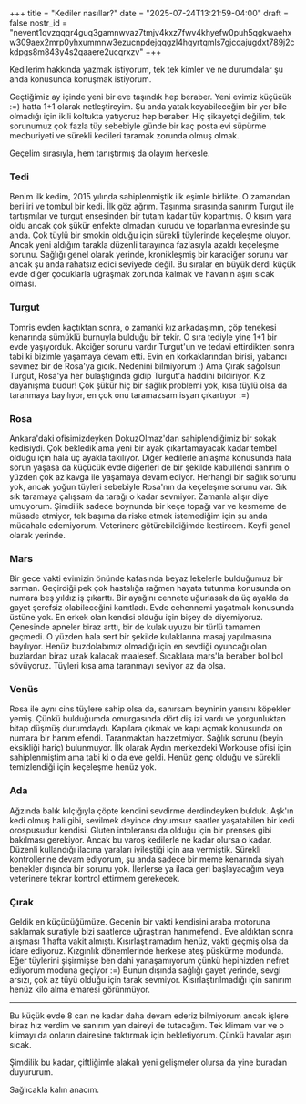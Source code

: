 +++
title = "Kediler nasıllar?"
date = "2025-07-24T13:21:59-04:00"
draft = false
nostr_id = "nevent1qvzqqqr4guq3gamnwvaz7tmjv4kxz7fwv4khyefw0puh5qgkwaehxw309aex2mrp0yhxummnw3ezucnpdejqqgzl4hqyrtqmls7gjcqajugdxt789j2ckdpgs8m843y4s2qaaere2ucqrxzv"
+++

Kedilerim hakkında yazmak istiyorum, tek tek kimler ve ne durumdalar şu anda konusunda konuşmak istiyorum.

Geçtiğimiz ay içinde yeni bir eve taşındık hep beraber. Yeni evimiz küçücük :=) hatta 1+1 olarak netleştireyim. Şu anda yatak koyabileceğim bir yer bile olmadığı için ikili koltukta yatıyoruz hep beraber. Hiç şikayetçi değilim, tek sorunumuz çok fazla tüy sebebiyle günde bir kaç posta evi süpürme mecburiyeti ve sürekli kedileri taramak zorunda olmuş olmak.

Geçelim sırasıyla, hem tanıştırmış da olayım herkesle.

### Tedi

Benim ilk kedim, 2015 yılında sahiplenmiştik ilk eşimle birlikte. O zamandan beri iri ve tombul bir kedi. İlk göz ağrım. Taşınma sırasında sanırım Turgut ile tartışmılar ve turgut ensesinden bir tutam kadar tüy kopartmış. O kısım yara oldu ancak çok şükür enfekte olmadan kurudu ve toparlanma evresinde şu anda. Çok tüylü bir smokin olduğu için sürekli tüylerinde keçeleşme oluyor. Ancak yeni aldığım tarakla düzenli tarayınca fazlasıyla azaldı keçeleşme sorunu. Sağlığı genel olarak yerinde, kronikleşmiş bir karaciğer sorunu var ancak şu anda rahatsız edici seviyede değil. Bu sıralar en büyük derdi küçük evde diğer çocuklarla uğraşmak zorunda kalmak ve havanın aşırı sıcak olması.

### Turgut

Tomris evden kaçtıktan sonra, o zamanki kız arkadaşımın, çöp tenekesi kenarında sümüklü burnuyla bulduğu bir tekir. O sıra tediyle yine 1+1 bir evde yaşıyorduk. Akciğer sorunu vardır Turgut'un ve tedavi ettirdikten sonra tabi ki bizimle yaşamaya devam etti. Evin en korkaklarından birisi, yabancı sevmez bir de Rosa'ya gıcık. Nedenini bilmiyorum :) Ama Çırak sağolsun Turgut, Rosa'ya her bulaştığında gidip Turgut'a haddini bildiriyor. Kız dayanışma budur! Çok şükür hiç bir sağlık problemi yok, kısa tüylü olsa da taranmaya bayılıyor, en çok onu taramazsam isyan çıkartıyor :=)

### Rosa

Ankara'daki ofisimizdeyken DokuzOlmaz'dan sahiplendiğimiz bir sokak kedisiydi. Çok bekledik ama yeni bir ayak çıkartamayacak kadar tembel olduğu için hala üç ayakla takılıyor. Diğer kedilerle anlaşma konusunda hala sorun yaşasa da küçücük evde diğerleri de bir şekilde kabullendi sanırım o yüzden çok az kavga ile yaşamaya devam ediyor. Herhangi bir sağlık sorunu yok, ancak yoğun tüyleri sebebiyle Rosa'nın da keçeleşme sorunu var. Sık sık taramaya çalışsam da tarağı o kadar sevmiyor. Zamanla alışır diye umuyorum. Şimdilik sadece boynunda bir keçe topağı var ve kesmeme de müsade etmiyor, tek başıma da riske etmek istemediğim için şu anda müdahale edemiyorum. Veterinere götürebildiğimde kestircem. Keyfi genel olarak yerinde.

### Mars

Bir gece vakti evimizin önünde kafasında beyaz lekelerle bulduğumuz bir sarman. Geçirdiği pek çok hastalığa rağmen hayata tutunma konusunda on numara beş yıldız iş çıkarttı. Bir ayağını cennete uğurlasak da üç ayakla da gayet şerefsiz olabileceğini kanıtladı. Evde cehennemi yaşatmak konusunda üstüne yok. En erkek olan kendisi olduğu için bişey de diyemiyoruz. Çenesinde apneler biraz arttı, bir de kulak uyuzu bir türlü tamamen geçmedi. O yüzden hala sert bir şekilde kulaklarına masaj yapılmasına bayılıyor. Henüz buzdolabımız olmadığı için en sevdiği oyuncağı olan buzlardan biraz uzak kalacak maalesef. Sıcaklara mars'la beraber bol bol sövüyoruz. Tüyleri kısa ama taranmayı seviyor az da olsa.

### Venüs

Rosa ile aynı cins tüylere sahip olsa da, sanırsam beyninin yarısını köpekler yemiş. Çünkü bulduğumda omurgasında dört diş izi vardı ve yorgunluktan bitap düşmüş durumdaydı. Kapılara çıkmak ve kapı açmak konusunda on numara bir hanım efendi. Taranmaktan hazzetmiyor. Sağlık sorunu (beyin eksikliği hariç) bulunmuyor. İlk olarak Aydın merkezdeki Workouse ofisi için sahiplenmiştim ama tabi ki o da eve geldi. Henüz genç olduğu ve sürekli temizlendiği için keçeleşme henüz yok.

### Ada

Ağzında balık kılçığıyla çöpte kendini sevdirme derdindeyken bulduk. Aşk'ın kedi olmuş hali gibi, sevilmek deyince doyumsuz saatler yaşatabilen bir kedi orospusudur kendisi. Gluten intoleransı da olduğu için bir prenses gibi bakılması gerekiyor. Ancak bu varoş kedilerle ne kadar olursa o kadar. Düzenli kullandığı ilacına yaraları iyileştiği için ara vermiştik. Sürekli kontrollerine devam ediyorum, şu anda sadece bir meme kenarında siyah benekler dışında bir sorunu yok. İlerlerse ya ilaca geri başlayacağım veya veterinere tekrar kontrol ettirmem gerekecek.

### Çırak

Geldik en küçücüğümüze. Gecenin bir vakti kendisini araba motoruna saklamak suratiyle bizi saatlerce uğraştıran hanımefendi. Eve aldıktan sonra alışması 1 hafta vakit almıştı. Kısırlaştıramadım henüz, vakti geçmiş olsa da idare ediyoruz. Kızgınlık dönemlerinde herkese ateş püskürme modunda. Eğer tüylerini şişirmişse ben dahi yanaşamıyorum çünkü hepinizden nefret ediyorum moduna geçiyor :=)
Bunun dışında sağlığı gayet yerinde, sevgi arsızı, çok az tüyü olduğu için tarak sevmiyor. Kısırlaştırılmadığı için sanırım henüz kilo alma emaresi görünmüyor.


---
Bu küçük evde 8 can ne kadar daha devam ederiz bilmiyorum ancak işlere biraz hız verdim ve sanırım yan daireyi de tutacağım. Tek klimam var ve o klimayı da onların dairesine taktırmak için bekletiyorum. Çünkü havalar aşırı sıcak.

Şimdilik bu kadar, çiftliğimle alakalı yeni gelişmeler olursa da yine buradan duyururum.

Sağlıcakla kalın anacım.
